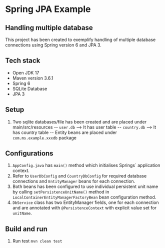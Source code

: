 # Spring JPA Example
## Handling multiple database

This project has been created to exemplify handling of multiple database connections using Spring version 6 and JPA 3.

## Tech stack
- Open JDK 17
- Maven version 3.6.1
- Spring 6
- SQLite Database
- JPA 3

## Setup
1. Two sqlite databases/file has been created and are placed under main/src/resources
-- `user.db` --> It has user table
-- `country.db` --> It has country table
-- Entity beans are placed under `com.ms.example.xxxdb` package

## Configurations
1. `AppConfig.java` has `main()` method which initialises Springs` application context.
1. Refer to `UserDbConfig` and `CountryDbConfig` for required database connections and `EntityManager` beans for each connection.
1. Both beans has been configured to use individual persistent unit name by calling `setPersistenceUnitName()` method in `LocalContainerEntityManagerFactoryBean` bean configuration method.
1. `DbService` class has two EntityManager fields, one for each connection and are annotated with `@PersistenceContext` with explicit value set for `unitName`.

## Build and run
1. Run test `mvn clean test`
